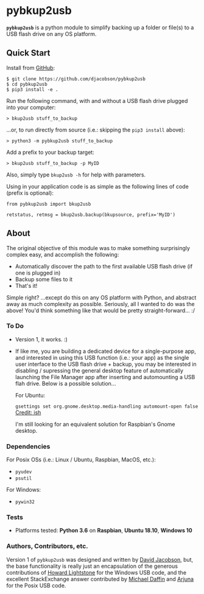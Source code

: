 # pybkup2usb

**`pybkup2usb`** is a python module to simplify backing up a folder or file(s) to a USB flash drive on any OS platform.

## Quick Start

Install from [GitHub](https://github.com/djacobson/pybkup2usb):
```
$ git clone https://github.com/djacobson/pybkup2usb
$ cd pybkup2usb
$ pip3 install -e .
```

Run the following command, with and without a USB flash drive plugged into your computer:
```
> bkup2usb stuff_to_backup
```

...or, to run directly from source (i.e.: skipping the ``pip3 install`` above):

```
> python3 -m pybkup2usb stuff_to_backup
```

Add a prefix to your backup target:

```
> bkup2usb stuff_to_backup -p MyID
```

Also, simply type ``bkup2usb -h`` for help with parameters.

Using in your application code is as simple as the following lines of code (prefix is optional):

```
from pybkup2usb import bkup2usb

retstatus, retmsg = bkup2usb.backup(bkupsource, prefix='MyID')
```

## About

The original objective of this module was to make something surprisingly complex easy, and accomplish the following:

- Automatically discover the path to the first available USB flash drive (if one is plugged in)
- Backup some files to it
- That's it!

Simple right? ...except do this on any OS platform with Python, and abstract away as much complexity as possible. Seriously, all I wanted to do was the above! You'd think something like that would be pretty straight-forward... :/

### To Do

- Version 1, it works. :)

- If like me, you are building a dedicated device for a single-purpose app, and interested in using this USB function (i.e.: your app) as the single user interface to the USB flash drive + backup, you may be interested in disabling / supressing the general desktop feature of automatically launching the File Manager app after inserting and automounting a USB flah drive. Below is a possible solution...

   For Ubuntu:

   ``gsettings set org.gnome.desktop.media-handling automount-open false`` [Credit: ish](https://askubuntu.com/questions/191527/disable-auto-opening-nautilus-window-after-auto-mount)

   I'm still looking for an equivalent solution for Raspbian's Gnome desktop.

### Dependencies

For Posix OSs (i.e.: Linux / Ubuntu, Raspbian, MacOS, etc.):

- ``pyudev``
- ``psutil``

For Windows:

- ``pywin32``

### Tests

- Platforms tested: **Python 3.6** on **Raspbian**, **Ubuntu 18.10**, **Windows 10**

### Authors, Contributors, etc.

Version 1 of `pybkup2usb` was designed and written by [David Jacobson](http://blog.jacobsonhome.com/), but, the base functionality is really just an encapsulation of the generous contributions of [Howard Lightstone](https://mail.python.org/pipermail/python-win32/2006-December/005406.html) for the Windows USB code, and the excellent StackExchange answer contributed by [Michael Daffin](https://unix.stackexchange.com/questions/294553/location-of-automounted-usb-devices) and [Arjuna](https://stackoverflow.com/questions/4273252/detect-inserted-usb-on-windows) for the Posix USB code.
